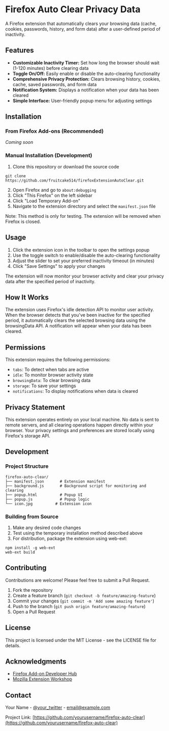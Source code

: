 # Firefox Auto Clear Privacy Data

A Firefox extension that automatically clears your browsing data (cache, cookies, passwords, history, and form data) after a user-defined period of inactivity.

## Features

- **Customizable Inactivity Timer:** Set how long the browser should wait (1-120 minutes) before clearing data
- **Toggle On/Off:** Easily enable or disable the auto-clearing functionality
- **Comprehensive Privacy Protection:** Clears browsing history, cookies, cache, saved passwords, and form data
- **Notification System:** Displays a notification when your data has been cleared
- **Simple Interface:** User-friendly popup menu for adjusting settings

## Installation

### From Firefox Add-ons (Recommended)
*Coming soon*

### Manual Installation (Development)

1. Clone this repository or download the source code
```
git clone https://github.com/fruitcake514/firefoxExtensionAutoClear.git
```

2. Open Firefox and go to `about:debugging`
3. Click "This Firefox" on the left sidebar
4. Click "Load Temporary Add-on"
5. Navigate to the extension directory and select the `manifest.json` file

Note: This method is only for testing. The extension will be removed when Firefox is closed.

## Usage

1. Click the extension icon in the toolbar to open the settings popup
2. Use the toggle switch to enable/disable the auto-clearing functionality
3. Adjust the slider to set your preferred inactivity timeout (in minutes)
4. Click "Save Settings" to apply your changes

The extension will now monitor your browser activity and clear your privacy data after the specified period of inactivity.

## How It Works

The extension uses Firefox's idle detection API to monitor user activity. When the browser detects that you've been inactive for the specified period, it automatically clears the selected browsing data using the browsingData API. A notification will appear when your data has been cleared.

## Permissions

This extension requires the following permissions:

- `tabs`: To detect when tabs are active
- `idle`: To monitor browser activity state
- `browsingData`: To clear browsing data
- `storage`: To save your settings
- `notifications`: To display notifications when data is cleared

## Privacy Statement

This extension operates entirely on your local machine. No data is sent to remote servers, and all clearing operations happen directly within your browser. Your privacy settings and preferences are stored locally using Firefox's storage API.

## Development

### Project Structure
```
firefox-auto-clear/
├── manifest.json       # Extension manifest
├── background.js       # Background script for monitoring and clearing
├── popup.html          # Popup UI
├── popup.js            # Popup logic
└── icon.jpg          # Extension icon
```

### Building from Source

1. Make any desired code changes
2. Test using the temporary installation method described above
3. For distribution, package the extension using web-ext:
```
npm install -g web-ext
web-ext build
```

## Contributing

Contributions are welcome! Please feel free to submit a Pull Request.

1. Fork the repository
2. Create a feature branch (`git checkout -b feature/amazing-feature`)
3. Commit your changes (`git commit -m 'Add some amazing feature'`)
4. Push to the branch (`git push origin feature/amazing-feature`)
5. Open a Pull Request

## License

This project is licensed under the MIT License - see the LICENSE file for details.

## Acknowledgments

- [Firefox Add-on Developer Hub](https://addons.mozilla.org/en-US/developers/)
- [Mozilla Extension Workshop](https://extensionworkshop.com/)

## Contact

Your Name - [@your_twitter](https://twitter.com/your_twitter) - email@example.com

Project Link: [https://github.com/yourusername/firefox-auto-clear](https://github.com/yourusername/firefox-auto-clear)
